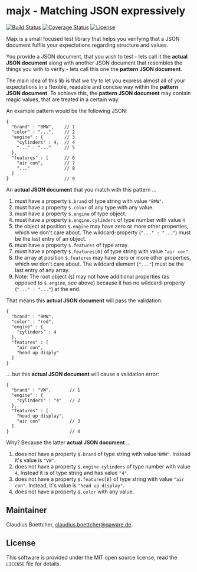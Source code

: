 # majx - Matching JSON expressively
[![Build Status](https://travis-ci.org/qaware/majx.svg?branch=master)](https://travis-ci.org/qaware/majx) [![Coverage Status](https://coveralls.io/repos/github/qaware/majx/badge.svg?branch=master)](https://coveralls.io/github/qaware/majx?branch=master) [![License](http://img.shields.io/badge/license-MIT-green.svg?style=flat)]()

Majx is a small focused test library that helps you verifying that a JSON document fulfils your expectations regarding 
structure and values. 

You provide a JSON document, that you wish to test - lets call it the **actual JSON document**
along with another JSON document that resembles the things you with to verify - lets call this one the **pattern JSON document**.

The main idea of this lib is that we try to let you express almost all of your expectations in a flexible, readable 
and concise way within the **pattern JSON document**. To achieve this, the **pattern JSON document** may contain magic 
values, that are treated in a certain way. 

An example pattern would be the following JSON:

```
{
  "brand" : "BMW",    // 1
  "color" : "...",    // 2
  "engine" : {        // 3
    "cylinders" : 4,  // 4
    "..." : "..."     // 5
  },
  "features" : [      // 6 
    "air con",        // 7
    "..."             // 8
  ]
}                     // 9
```

An **actual JSON document** that you match with this pattern ...

1. must have a property ``$.brand`` of type string with value ``"BMW"``.
2. must have a property ``$.color`` of any type with any value.
3. must have a property ``$.engine`` of type object.
4. must have a property ``$.engine.cylinders`` of type number with value ``4``
5. the object at position ``$.engine`` may have zero or more other properties, which we don't care about. The wildcard-property (``"..." : "..."``) must be the last entry of an object.
6. must have a property ``$.features`` of type array.
7. must have a property ``$.features[0]`` of type string with value ``"air con"``.
8. the array at position ``$.features`` may have zero or more other properties, which we don't care about. The wildcard element (``"..."``) must be the last entry of any array.
9. Note: The root object (``$``) may not have additional properties (as opposed to ``$.engine``, see above) 
because it has no wildcard-property (``"..." : "..."``) at the end.

That means this **actual JSON document** will pass the validation:

```
{
  "brand" : "BMW",    
  "color" : "red",    
  "engine" : {        
    "cylinders" : 4
  },
  "features" : [       
    "air con",        
    "head up disply"             
  ]
}                     
```

... but this **actual JSON document** will cause a validation error:

```
{
  "brand" : "VW",       // 1
  "engine" : {        
    "cylinders" : "4"   // 2  
  },
  "features" : [
    "head up display",
    "air con"           // 3
  ]
}                       // 4
```

Why? Because the latter **actual JSON document** ...

1. does not have a property ``$.brand`` of type string with value``"BMW"``. Instead it's value is ``"VW"``.
2. does not have a property ``$.engine.cylinders`` of type number with value ``4``. Instead it is of type 
string and has value ``"4"``.
3. does not have a property ``$.features[0]`` of type string with value ``"air con"``. 
Instead, it's value is ``"head up display"``.
4. does not have a property ``$.color`` with any value.

## Maintainer

Claudius Boettcher, <claudius.boettcher@qaware.de>.

## License

This software is provided under the MIT open source license, read the `LICENSE` file for details.
